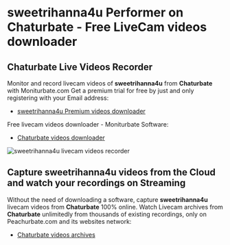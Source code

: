 # sweetrihanna4u Performer on Chaturbate - Free LiveCam videos downloader

## Chaturbate Live Videos Recorder

Monitor and record livecam videos of **sweetrihanna4u** from **Chaturbate** with Moniturbate.com
Get a premium trial for free by just and only registering with your Email address:
* [sweetrihanna4u Premium videos downloader](https://moniturbate.com/request-demo-licence-key.html)

Free livecam videos downloader - Moniturbate Software:
* [Chaturbate videos downloader](https://moniturbate.com/moniturbate-download-software.html)

![sweetrihanna4u livecam videos recorder](https://peachurnet.com/templates/moniturbate-software.png)


## Capture sweetrihanna4u videos from the Cloud and watch your recordings on Streaming

Without the need of downloading a software, capture **sweetrihanna4u** livecam videos from **Chaturbate** 100% online.
Watch Livecam archives from **Chaturbate** unlimitedly from thousands of existing recordings, only on Peachurbate.com and its websites network:
* [Chaturbate videos archives](https://peachurnet.com/)